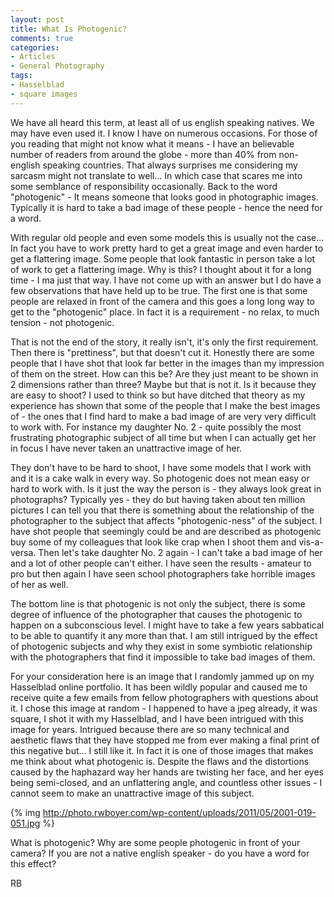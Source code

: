 ```yaml
---
layout: post
title: What Is Photogenic?
comments: true
categories:
- Articles
- General Photography
tags:
- Hasselblad
- square images
---
```

We have all heard this term, at least all of us english speaking natives. We may have even used it. I know I have on numerous occasions. For those of you reading that might not know what it means - I have an believable number of readers from around the globe - more than 40% from non-english speaking countries. That always surprises me considering my sarcasm might not translate to well... In which case that scares me into some semblance of responsibility occasionally. Back to the word "photogenic" - It means someone that looks good in photographic images. Typically it is hard to take a bad image of these people - hence the need for a word.

With regular old people and even some models this is usually not the case... In fact you have to work pretty hard to get a great image and even harder to get a flattering image. Some people that look fantastic in person take a lot of work to get a flattering image. Why is this? I thought about it for a long time - I ma just that way. I have not come up with an answer but I do have a few observations that have held up to be true. The first one is that some people are relaxed in front of the camera and this goes a long long way to get to the "photogenic" place. In fact it is a requirement - no relax, to much tension - not photogenic.

That is not the end of the story, it really isn't, it's only the first requirement. Then there is "prettiness", but that doesn't cut it. Honestly there are some people that I have shot that look far better in the images than my impression of them on the street. How can this be? Are they just meant to be shown in 2 dimensions rather than three? Maybe but that is not it. Is it because they are easy to shoot? I used to think so but have ditched that theory as my experience has shown that some of the people that I make the best images of - the ones that I find hard to make a bad image of are very very difficult to work with. For instance my daughter No. 2 - quite possibly the most frustrating photographic subject of all time but when I can actually get her in focus I have never taken an unattractive image of her.

They don't have to be hard to shoot, I have some models that I work with and it is a cake walk in every way. So photogenic does not mean easy or hard to work with. Is it just the way the person is - they always look great in photographs? Typically yes - they do but having taken about ten million pictures I can tell you that there is something about the relationship of the photographer to the subject that affects "photogenic-ness" of the subject. I have shot people that seemingly could be and are described as photogenic buy some of my colleagues that look like crap when I shoot them and vis-a-versa. Then let's take daughter No. 2 again - I can't take a bad image of her and a lot of other people can't either. I have seen the results - amateur to pro but then again I have seen school photographers take horrible images of her as well.

The bottom line is that photogenic is not only the subject, there is some degree of influence of the photographer that causes the photogenic to happen on a subconscious level. I might have to take a few years sabbatical to be able to quantify it any more than that. I am still intrigued by the effect of photogenic subjects and why they exist in some symbiotic relationship with the photographers that find it impossible to take bad images of them.

For your consideration here is an image that I randomly jammed up on my Hasselblad online portfolio. It has been wildly popular and caused me to receive quite a few emails from fellow photographers with questions about it. I chose this image at random - I happened to have a jpeg already, it was square, I shot it with my Hasselblad, and I have been intrigued with this image for years. Intrigued because there are so many technical and aesthetic flaws that they have stopped me from ever making a final print of this negative but... I still like it. In fact it is one of those images that makes me think about what photogenic is. Despite the flaws and the distortions caused by the haphazard way her hands are twisting her face, and her eyes being semi-closed, and an unflattering angle, and countless other issues - I cannot seem to make an unattractive image of this subject.

{% img http://photo.rwboyer.com/wp-content/uploads/2011/05/2001-019-051.jpg %}

What is photogenic? Why are some people photogenic in front of your camera? If you are not a native english speaker - do you have a word for this effect?

RB